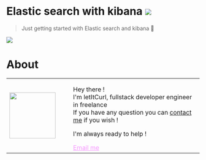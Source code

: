 # Elastic search with kibana [![](https://img.shields.io/badge/autor-letItCurl-red.svg)](https://www.linkedin.com/in/roland-lopez-developer/?locale=en_US)
> Just getting started with Elastic search and kibana 🌊

<img align="center" src="https://user.oc-static.com/upload/2017/10/10/15076639807937_Elasticsearch-Logo-Color-V.jpg.png"/>

# About

<table style="border: none;"> 
<tr> 
<td> 
<div style="width: 120px;"> 
<img style="width: 120px;" src="https://res.cloudinary.com/duydvdaxd/image/upload/w_120,c_fill,ar_1:1,g_auto/v1587723517/Rodeooo_khmmmu.jpg"/>
</div>
</td> 
<td> 
	<div style="margin-left: 30px;"> 
		<p>Hey there !</br> I'm letItCurl, fullstack developer engineer in freelance</br> If you have any question you can <a 
href="https://www.linkedin.com/in/roland-lopez-developer/?locale=en_US">contact me</a> if you wish !</p> <p>I'm always ready to help !</p> <a style="color: #f694ff;" 
href="mailto:rolandlopez.developer@gmail.com?subject=Hey!Areyouavailable?">Email me</a>
	</div> </td> </tr>
</table>
